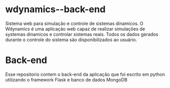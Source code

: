 # wdynamics--back-end
Sistema web para simulação e controle de sistemas dinamicos.
O Wdynamics é uma aplicação web capaz de realizar simulações de systemas dinamicos e controlar sistemas reais.
Todos os dados gerados durante o controle do sistema são disponibilizados ao usuário.

# Back-end
Esse repositorio contem o back-end da aplicação que foi escrito em python utilizando o framework Flask e banco de dados MongoDB
